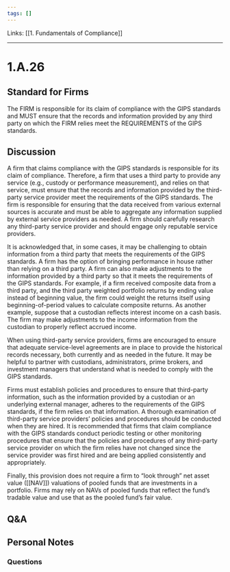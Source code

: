 ```yaml
---
tags: []
---
```

Links: [[1. Fundamentals of Compliance]]
___
# 1.A.26
## Standard for Firms
The FIRM is responsible for its claim of compliance with the GIPS standards and MUST ensure that the records and information provided by any third party on which the FIRM relies meet the REQUIREMENTS of the GIPS standards.
## Discussion
A firm that claims compliance with the GIPS standards is responsible for its claim of compliance. Therefore, a firm that uses a third party to provide any service (e.g., custody or performance measurement), and relies on that service, must ensure that the records and information provided by the third-party service provider meet the requirements of the GIPS standards. The firm is responsible for ensuring that the data received from various external sources is accurate and must be able to aggregate any information supplied by external service providers as needed. A firm should carefully research any third-party service provider and should engage only reputable service providers.

It is acknowledged that, in some cases, it may be challenging to obtain information from a third party that meets the requirements of the GIPS standards. A firm has the option of bringing performance in house rather than relying on a third party. A firm can also make adjustments to the information provided by a third party so that it meets the requirements of the GIPS standards. For example, if a firm received composite data from a third party, and the third party weighted portfolio returns by ending value instead of beginning value, the firm could weight the returns itself using beginning-of-period values to calculate composite returns. As another example, suppose that a custodian reflects interest income on a cash basis. The firm may make adjustments to the income information from the custodian to properly reflect accrued income.

When using third-party service providers, firms are encouraged to ensure that adequate service-level agreements are in place to provide the historical records necessary, both currently and as needed in the future. It may be helpful to partner with custodians, administrators, prime brokers, and investment managers that understand what is needed to comply with the GIPS standards.

Firms must establish policies and procedures to ensure that third-party information, such as the information provided by a custodian or an underlying external manager, adheres to the requirements of the GIPS standards, if the firm relies on that information. A thorough examination of third-party service providers’ policies and procedures should be conducted when they are hired. It is recommended that firms that claim compliance with the GIPS standards conduct periodic testing or other monitoring procedures that ensure that the policies and procedures of any third-party service provider on which the firm relies have not changed since the service provider was first hired and are being applied consistently and appropriately.

Finally, this provision does not require a firm to “look through” net asset value ([[NAV]]) valuations of pooled funds that are investments in a portfolio. Firms may rely on NAVs of pooled funds that reflect the fund’s tradable value and use that as the pooled fund’s fair value.
## Q&A

## Personal Notes

### Questions